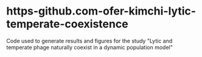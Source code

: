 # https-github.com-ofer-kimchi-lytic-temperate-coexistence
Code used to generate results and figures for the study "Lytic and temperate phage naturally coexist in a dynamic population model"
